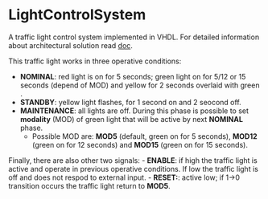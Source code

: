 # LightControlSystem

A traffic light control system implemented in VHDL. For detailed information about architectural solution read [doc](https://github.com/HopedWall/LightControlSystem/blob/master/doc/Gruppo2_VincenziPorto.pdf).

This traffic light works in three operative conditions:

- **NOMINAL**: red light is on for 5 seconds; green light on for 5/12 or 15 seconds (depend of MOD) and yellow for 2 seconds overlaid with green .
- **STANDBY**: yellow light flashes, for 1 second on and 2 seocond off.
- **MAINTENANCE**: all lights are off. During this phase is possible to set **modality** (MOD) of green light that will be active by next **NOMINAL** phase.
    - Possible MOD are: **MOD5** (default, green on for 5 seconds), **MOD12** (green on for 12 seconds) and **MOD15** (green on for 15 seconds).

Finally, there are also other two signals:
    - **ENABLE**: if high the traffic light is active and operate in previous operative conditions. If low the traffic light is off and does not respod to external input.
    - **RESET:**: active low; if 1->0 transition occurs the traffic light return to **MOD5**.


